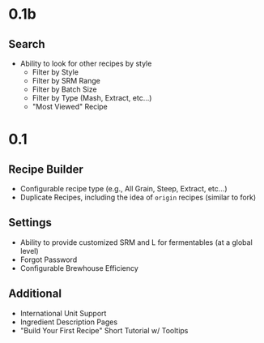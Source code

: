 0.1b
====

Search
--------------
* Ability to look for other recipes by style
    * Filter by Style
    * Filter by SRM Range
    * Filter by Batch Size
    * Filter by Type (Mash, Extract, etc...)
    * "Most Viewed" Recipe

0.1
====

Recipe Builder
--------------
* Configurable recipe type (e.g., All Grain, Steep, Extract, etc...)
* Duplicate Recipes, including the idea of `origin` recipes (similar to fork)

Settings
--------
* Ability to provide customized SRM and L for fermentables (at a global level)
* Forgot Password
* Configurable Brewhouse Efficiency

Additional
----------
* International Unit Support
* Ingredient Description Pages
* "Build Your First Recipe" Short Tutorial w/ Tooltips
